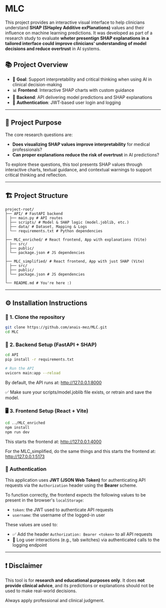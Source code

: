 # MLC

This project provides an interactive visual interface to help clinicians understand **SHAP  (SHapley Additive exPlanations)** values and their influence on machine learning predictions.
It  was developed as part of a research study to evaluate **wheter presentign SHAP explanations in a tailored interface could improve clinicians' understanding of model decisions and reduce overtrust** in AI systems.

## 📚 Project Overview

- 🔬 **Goal**: Support interpretability and critical thinking when using AI in clinical decision-making
- 📊 **Frontend**: Interactive SHAP charts with custom guidance
- 🧠 **Backend**: API delivering model predictions and SHAP explanations
- 🔐 **Authentication**: JWT-based user login and logging

---

## 🧪 Project Purpose

The core research questions are:

- **Does visualizing SHAP values improve interpretability** for medical professionals?
- **Can proper explanations reduce the risk of overtrust** in AI predictions?

To explore these questions, this tool presents SHAP values through interactive charts, textual guidance, and contextual warnings to support critical thinking and reflection.

---

##  🏗 Project Structure

```
project-root/
├── API/ # FastAPI backend
│ ├── main.py # API routes
│ ├── scripts/ # Model & SHAP logic (model.joblib, etc.)
│ ├── data/ # Dataset, Mapping & Logs
│ └── requirements.txt # Python dependencies
│
├── MLC_enriched/ # React frontend, App with explanations (Vite)
│ ├── src/
│ ├── public/
│ └── package.json # JS dependencies
│
├── MLC_simplified/ # React frontend, App with just SHAP (Vite)
│ ├── src/
│ ├── public/
│ └── package.json # JS dependencies
│
└── README.md # You're here :)
```

---

## ⚙️ Installation Instructions

### 🔧 1. Clone the repository

```bash
git clone https://github.com/anais-mez/MLC.git
cd MLC
```

### 🧪 2. Backend Setup (FastAPI + SHAP)

```bash
cd API
pip install -r requirements.txt

# Run the API
uvicorn main:app --reload
```

By default, the API runs at:
http://127.0.0.1:8000

✅ Make sure your scripts/model.joblib file exists, or retrain and save the model.

### 🖥️ 3. Frontend Setup (React + Vite)

```bash
cd ../MLC_enriched
npm install
npm run dev
```

This starts the frontend at:
http://127.0.0.1:4000

For the MLC_simplified, do the same things and this starts the frontend at:
http://127.0.0.1:5173

### 🔐 Authentication

This application uses **JWT (JSON Web Token)** for authenticating API requests via the `Authorization` header using the **Bearer** scheme.

To function correctly, the frontend expects the following values to be present in the browser's `localStorage`:

- `token`: the JWT used to authenticate API requests
- `username`: the username of the logged-in user

These values are used to:

- ✅ Add the header `Authorization: Bearer <token>` to all API requests
- 📝 Log user interactions (e.g., tab switches) via authenticated calls to the logging endpoint

---

## ❗ Disclaimer

This tool is for **research and educational purposes only**. It does **not provide clinical advice**, and its predictions or explanations should not be used to make real-world decisions.

Always apply professional and clinical judgment.